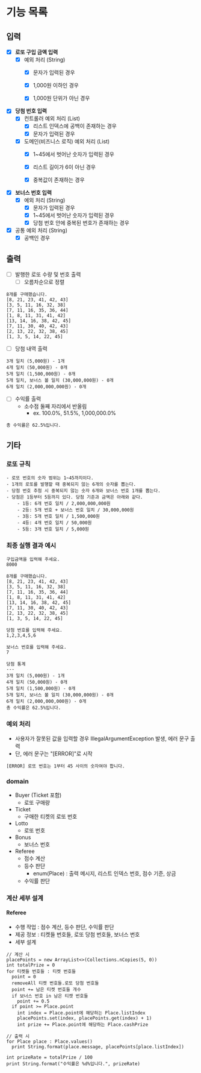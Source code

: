 # 기능 목록

## 입력

- [x] **로또 구입 금액 입력**
  - [x] 예외 처리 (String)
    - [x] 문자가 입력된 경우
    - [x] 1,000원 이하인 경우
    - [x] 1,000원 단위가 아닌 경우


- [x] **당첨 번호 입력**
  - [x] 컨트롤러 예외 처리 (List)
    - [x] 리스트 인덱스에 공백이 존재하는 경우
    - [x] 문자가 입력된 경우

  - [x] 도메인(비즈니스 로직) 예외 처리 (List)
    - [x] 1~45에서 벗어난 숫자가 입력된 경우
    - [x] 리스트 길이가 6이 아닌 경우
    - [x] 중복값이 존재하는 경우


- [x] **보너스 번호 입력**
  - [x] 예외 처리 (String)
    - [x] 문자가 입력된 경우
    - [x] 1~45에서 벗어난 숫자가 입력된 경우
    - [x] 당첨 번호 안에 중복된 번호가 존재하는 경우

- [x] 공통 예외 처리 (String)
  - [x] 공백인 경우

## 출력

- [ ] 발행한 로또 수량 및 번호 출력
  - [ ] 오름차순으로 정렬
```
8개를 구매했습니다.
[8, 21, 23, 41, 42, 43] 
[3, 5, 11, 16, 32, 38] 
[7, 11, 16, 35, 36, 44] 
[1, 8, 11, 31, 41, 42] 
[13, 14, 16, 38, 42, 45] 
[7, 11, 30, 40, 42, 43] 
[2, 13, 22, 32, 38, 45] 
[1, 3, 5, 14, 22, 45]
```


- [ ] 당첨 내역 출력
```
3개 일치 (5,000원) - 1개
4개 일치 (50,000원) - 0개
5개 일치 (1,500,000원) - 0개
5개 일치, 보너스 볼 일치 (30,000,000원) - 0개
6개 일치 (2,000,000,000원) - 0개
```


- [ ] 수익률 출력
  - 소수점 둘째 자리에서 반올림
    - ex. 100.0%, 51.5%, 1,000,000.0%
```
총 수익률은 62.5%입니다.
```


## 기타

### 로또 규칙
```
- 로또 번호의 숫자 범위는 1~45까지이다.
- 1개의 로또를 발행할 때 중복되지 않는 6개의 숫자를 뽑는다.
- 당첨 번호 추첨 시 중복되지 않는 숫자 6개와 보너스 번호 1개를 뽑는다.
- 당첨은 1등부터 5등까지 있다. 당첨 기준과 금액은 아래와 같다.
    - 1등: 6개 번호 일치 / 2,000,000,000원
    - 2등: 5개 번호 + 보너스 번호 일치 / 30,000,000원
    - 3등: 5개 번호 일치 / 1,500,000원
    - 4등: 4개 번호 일치 / 50,000원
    - 5등: 3개 번호 일치 / 5,000원
```

### 최종 실행 결과 예시
```
구입금액을 입력해 주세요.
8000

8개를 구매했습니다.
[8, 21, 23, 41, 42, 43] 
[3, 5, 11, 16, 32, 38] 
[7, 11, 16, 35, 36, 44] 
[1, 8, 11, 31, 41, 42] 
[13, 14, 16, 38, 42, 45] 
[7, 11, 30, 40, 42, 43] 
[2, 13, 22, 32, 38, 45] 
[1, 3, 5, 14, 22, 45]

당첨 번호를 입력해 주세요.
1,2,3,4,5,6

보너스 번호를 입력해 주세요.
7

당첨 통계
---
3개 일치 (5,000원) - 1개
4개 일치 (50,000원) - 0개
5개 일치 (1,500,000원) - 0개
5개 일치, 보너스 볼 일치 (30,000,000원) - 0개
6개 일치 (2,000,000,000원) - 0개
총 수익률은 62.5%입니다.
```


### 예외 처리
- 사용자가 잘못된 값을 입력할 경우 IllegalArgumentException 발생, 에러 문구 출력
- 단, 에러 문구는 "[ERROR]"로 시작
```
[ERROR] 로또 번호는 1부터 45 사이의 숫자여야 합니다.
```


### domain
- Buyer (Ticket 포함)
  - 로또 구매량
- Ticket
  - 구매한 티켓의 로또 번호
- Lotto
  - 로또 번호
- Bonus
  - 보너스 번호
- Referee
  - 점수 계산
  - 등수 판단
    - enum(Place) : 출력 메시지, 리스트 인덱스 번호, 점수 기준, 상금
  - 수익률 판단


### 계산 세부 설계
#### Referee
- 수행 작업 : 점수 계산, 등수 판단, 수익률 판단
- 제공 정보 : 티켓들 번호들, 로또 당첨 번호들, 보너스 번호
- 세부 설계
```
// 계산 시
placePoints = new ArrayList<>(Collections.nCopies(5, 0))
int totalPrize = 0
for 티켓들 번호들 : 티켓 번호들
  point = 0
  removeAll 티켓 번호들.로또 당첨 번호들
  point += 남은 티켓 번호들 개수
  if 보너스 번호 in 남은 티켓 번호들
    point += 0.5
  if point >= Place.point
    int index = Place.point에 해당하는 Place.listIndex
    placePoints.set(index, placePoints.get(index) + 1)
    int prize += Place.point에 해당하는 Place.cashPrize

// 출력 시
for Place place : Place.values()
  print String.format(place.message, placePoints[place.listIndex])
  
int prizeRate = totalPrize / 100
print String.format("수익률은 %d%입니다.", prizeRate)
```






















